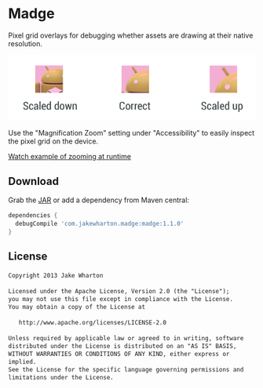 Madge
=====

Pixel grid overlays for debugging whether assets are drawing at their native resolution.

![](scaling.png)

Use the "Magnification Zoom" setting under "Accessibility" to easily inspect the pixel grid on
the device.

[Watch example of zooming at runtime][1]


Download
--------

Grab the [JAR][2] or add a dependency from Maven central:

```groovy
dependencies {
  debugCompile 'com.jakewharton.madge:madge:1.1.0'
}
```


License
--------

    Copyright 2013 Jake Wharton

    Licensed under the Apache License, Version 2.0 (the "License");
    you may not use this file except in compliance with the License.
    You may obtain a copy of the License at

       http://www.apache.org/licenses/LICENSE-2.0

    Unless required by applicable law or agreed to in writing, software
    distributed under the License is distributed on an "AS IS" BASIS,
    WITHOUT WARRANTIES OR CONDITIONS OF ANY KIND, either express or implied.
    See the License for the specific language governing permissions and
    limitations under the License.



 [1]: http://youtu.be/wat8Xn2pc84
 [2]: http://repository.sonatype.org/service/local/artifact/maven/redirect?r=central-proxy&g=com.jakewharton.madge&a=madge&v=LATEST&&c=jar
